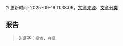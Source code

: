 :alarm_clock: 更新时间: 2025-09-19 11:38:06。[文章来源](/README.md)、[文章分类](/TAGS.md)

## 报告


> 关键字：`报告`、`月报`




